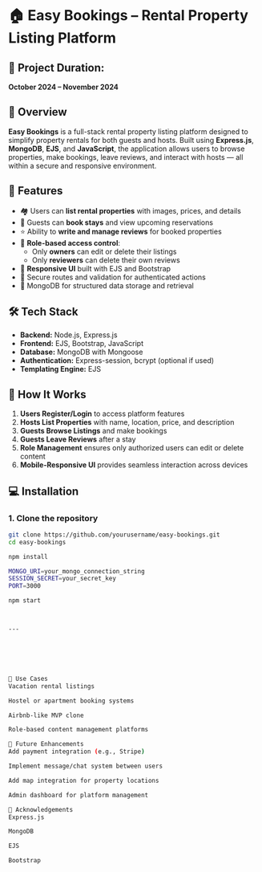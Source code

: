 # 🏠 Easy Bookings – Rental Property Listing Platform

## 📅 Project Duration:
**October 2024 – November 2024**

## 📌 Overview
**Easy Bookings** is a full-stack rental property listing platform designed to simplify property rentals for both guests and hosts. Built using **Express.js**, **MongoDB**, **EJS**, and **JavaScript**, the application allows users to browse properties, make bookings, leave reviews, and interact with hosts — all within a secure and responsive environment.

## 🎯 Features
- 🏘️ Users can **list rental properties** with images, prices, and details  
- 📆 Guests can **book stays** and view upcoming reservations  
- ⭐ Ability to **write and manage reviews** for booked properties  
- 👥 **Role-based access control**:  
  - Only **owners** can edit or delete their listings  
  - Only **reviewers** can delete their own reviews  
- 📱 **Responsive UI** built with EJS and Bootstrap  
- 🔐 Secure routes and validation for authenticated actions  
- 📂 MongoDB for structured data storage and retrieval  

## 🛠️ Tech Stack
- **Backend:** Node.js, Express.js  
- **Frontend:** EJS, Bootstrap, JavaScript  
- **Database:** MongoDB with Mongoose  
- **Authentication:** Express-session, bcrypt (optional if used)  
- **Templating Engine:** EJS  

## 🚀 How It Works
1. **Users Register/Login** to access platform features  
2. **Hosts List Properties** with name, location, price, and description  
3. **Guests Browse Listings** and make bookings  
4. **Guests Leave Reviews** after a stay  
5. **Role Management** ensures only authorized users can edit or delete content  
6. **Mobile-Responsive UI** provides seamless interaction across devices  


## 💻 Installation

### 1. Clone the repository
```sh
git clone https://github.com/yourusername/easy-bookings.git
cd easy-bookings

npm install

MONGO_URI=your_mongo_connection_string
SESSION_SECRET=your_secret_key
PORT=3000

npm start



---






🧠 Use Cases
Vacation rental listings

Hostel or apartment booking systems

Airbnb-like MVP clone

Role-based content management platforms

📌 Future Enhancements
Add payment integration (e.g., Stripe)

Implement message/chat system between users

Add map integration for property locations

Admin dashboard for platform management

🙌 Acknowledgements
Express.js

MongoDB

EJS

Bootstrap
